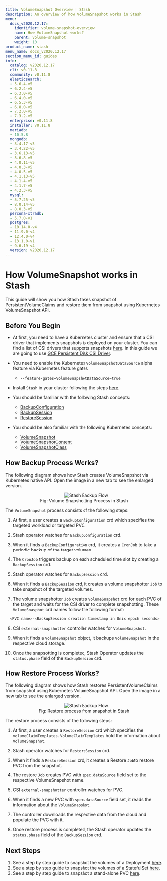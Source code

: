 ```yaml
---
title: VolumeSnapshot Overview | Stash
description: An overview of how VolumeSnapshot works in Stash
menu:
  docs_v2020.12.17:
    identifier: volume-snapshot-overview
    name: How VolumeSnapshot works?
    parent: volume-snapshot
    weight: 10
product_name: stash
menu_name: docs_v2020.12.17
section_menu_id: guides
info:
  catalog: v2020.12.17
  cli: v0.11.8
  community: v0.11.8
  elasticsearch:
  - 5.6.4-v5
  - 6.2.4-v5
  - 6.3.0-v5
  - 6.4.0-v5
  - 6.5.3-v5
  - 6.8.0-v5
  - 7.2.0-v5
  - 7.3.2-v5
  enterprise: v0.11.8
  installer: v0.11.8
  mariadb:
  - 10.5.8
  mongodb:
  - 3.4.17-v5
  - 3.4.22-v5
  - 3.6.13-v5
  - 3.6.8-v5
  - 4.0.11-v5
  - 4.0.3-v5
  - 4.0.5-v5
  - 4.1.13-v5
  - 4.1.4-v5
  - 4.1.7-v5
  - 4.2.3-v5
  mysql:
  - 5.7.25-v5
  - 8.0.14-v5
  - 8.0.3-v5
  percona-xtradb:
  - 5.7.0-v1
  postgres:
  - 10.14.0-v4
  - 11.9.0-v4
  - 12.4.0-v4
  - 13.1.0-v1
  - 9.6.19-v4
  version: v2020.12.17
---
```


# How VolumeSnapshot works in Stash

This guide will show you how Stash takes snapshot of PersistentVolumeClaims and restore them from snapshot using Kubernetes VolumeSnapshot API.

## Before You Begin

- At first, you need to have a Kubernetes cluster and ensure that a CSI driver that implements snapshots is deployed on your cluster. You can find a list of CSI drivers that supports snapshots [here](https://kubernetes.io/blog/2019/01/17/update-on-volume-snapshot-alpha-for-kubernetes/). In this guide we are going to use [GCE Persistent Disk CSI Driver](https://github.com/kubernetes-sigs/gcp-compute-persistent-disk-csi-driver).

- You need to enable the Kubernetes `VolumeSnapshotDataSource` alpha feature via Kubernetes feature gates
  - `--feature-gates=VolumeSnapshotDataSource=true`
- Install `Stash` in your cluster following the steps [here](/docs/v2020.12.17/setup/README).
- You should be familiar with the following Stash concepts:
  - [BackupConfiguration](/docs/v2020.12.17/concepts/crds/backupconfiguration)
  - [BackupSession](/docs/v2020.12.17/concepts/crds/backupsession)
  - [RestoreSession](/docs/v2020.12.17/concepts/crds/restoresession)
- You should be also familiar with the following Kubernetes concepts:
  - [VolumeSnapshot](https://kubernetes.io/docs/concepts/storage/volume-snapshots/#volumesnapshots)
  - [VolumeSnapshotContent](https://kubernetes.io/docs/concepts/storage/volume-snapshots/#volume-snapshot-contents)
  - [VolumeSnapshotClass](https://kubernetes.io/docs/concepts/storage/volume-snapshot-classes/)

## How Backup Process Works?

The following diagram shows how Stash creates VolumeSnapshot via Kubernetes native API. Open the image in a new tab to see the enlarged version.

<figure align="center">
  <img alt="Stash Backup Flow" src="/docs/v2020.12.17/images/guides/latest/volumesnapshot/volumesnapshot-overview.svg">
<figcaption align="center">Fig: Volume Snapshotting Process in Stash</figcaption>
</figure>

The `VolumeSnapshot` process consists of the following steps:

1. At first, a user creates a `BackupConfiguration` crd which specifies the targeted workload or targeted PVC.

2. Stash operator watches for `BackupConfiguration` crd.

3. When it finds a `BackupConfiguration` crd, it creates a `CronJob` to take a periodic backup of the target volumes.

4. The `CronJob` triggers backup on each scheduled time slot by creating a `BackupSession` crd.

5. Stash operator watches for `BackupSession` crd.

6. When it finds a `BackupSession` crd, it creates a volume snapshotter `Job` to take snapshot of the targeted volumes.

7. The volume snapshotter `Job` creates `VolumeSnapshot` crd for each PVC of the target and waits for the CSI driver to complete snapshotting. These `VolumeSnasphot` crd names follow the following format:
```bash
  <PVC name>-<BackupSession creation timestamp in Unix epoch seconds>
```

8. CSI `external-snapshotter` controller watches for `VolumeSnapshot`.

9. When it finds a `VolumeSnapshot` object, it backups `VolumeSnapshot` in the respective cloud storage.

10. Once the snapsotting is completed, Stash Operator updates the `status.phase` field of the `BackupSession` crd.

## How Restore Process Works?

The following diagram shows how Stash restores PersistentVolumeClaims from snapshot using Kubernetes VolumeSnapshot API. Open the image in a new tab to see the enlarged version.

<figure align="center">
  <img alt="Stash Backup Flow" src="/docs/v2020.12.17/images/guides/latest/volumesnapshot/restore-overview.svg">
<figcaption align="center">Fig: Restore process from snapshot in Stash</figcaption>
</figure>

The restore process consists of the following steps:

1. At first, a user creates a `RestoreSession` crd which specifies the `volumeClaimTemplates`. `VolumeClaimTemplates` hold the information about `VolumeSnapshot`.

2. Stash operator watches for `RestoreSession` crd.

3. When it finds a `RestoreSession` crd, it creates a Restore `Job`to restore PVC from the snapshot.

4. The restore `Job` creates PVC with `spec.dataSource` field set to the respective VolumeSnapshot name.

5. CSI `external-snapshotter` controller watches for PVC.

6. When it finds a new PVC with `spec.dataSource` field set, it reads the information about the `VolumeSnapshot`.

7. The controller downloads the respective data from the cloud and populate the PVC with it.

8. Once restore process is completed, the Stash operator updates the `status.phase` field of the `BackupSession` crd.

## Next Steps

1. See a step by step guide to snapshot the volumes of a Deployment [here](/docs/v2020.12.17/guides/latest/volumesnapshot/deployment).
2. See a step by step guide to snapshot the volumes of a StatefulSet [here](/docs/v2020.12.17/guides/latest/volumesnapshot/statefulset).
3. See a step by step guide to snapshot a stand-alone PVC [here](/docs/v2020.12.17/guides/latest/volumesnapshot/pvc).
